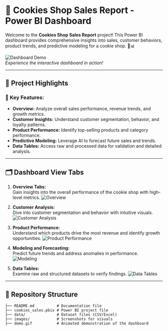 # 🍪 Cookies Shop Sales Report - Power BI Dashboard

Welcome to the **Cookies Shop Sales Report** project! This Power BI dashboard provides comprehensive insights into sales, customer behaviors, product trends, and predictive modeling for a cookie shop. 🛒📊  

![Dashboard Demo](path/to/demo.gif)  
*Experience the interactive dashboard in action!*

---

## 🚀 Project Highlights

### 🎯 Key Features:
- **Overview:** Analyze overall sales performance, revenue trends, and growth metrics.
- **Customer Insights:** Understand customer segmentation, behavior, and loyalty patterns.
- **Product Performance:** Identify top-selling products and category performance.
- **Predictive Modeling:** Leverage AI to forecast future sales and trends.
- **Data Tables:** Access raw and processed data for validation and detailed analysis.

---

## 🗂️ Dashboard View Tabs

1. **Overview Tabs:**  
   Gain insights into the overall performance of the cookie shop with high-level metrics.
   ![Overview](path/to/overview.png)

2. **Customer Analysis:**  
   Dive into customer segmentation and behavior with intuitive visuals.
   ![Customer Analysis](path/to/customer_analysis.png)

3. **Product Performance:**  
   Understand which products drive the most revenue and identify growth opportunities.
   ![Product Performance](path/to/product_performance.png)

4. **Modeling and Forecasting:**  
   Predict future trends and address anomalies in performance.
   ![Modeling](path/to/model.png)

5. **Data Tables:**  
   Examine raw and structured datasets to verify findings.
   ![Data Tables](path/to/tables.png)

---

## 📂 Repository Structure

```plaintext
├── README.md          # Documentation file
├── cookies_sales.pbix # Power BI project file
├── data/              # Dataset files (CSV/Excel)
├── images/            # Screenshots for visuals
├── demo.gif           # Animated demonstration of the dashboard
